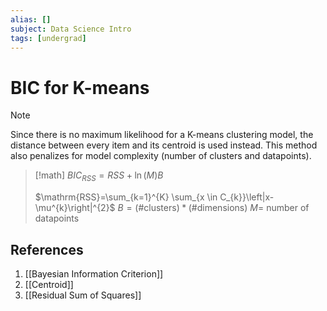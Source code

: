 ```yaml
---
alias: []
subject: Data Science Intro
tags: [undergrad]
---
```

# BIC for K-means

> [!note]
> Since there is no maximum likelihood for a K-means clustering model, the distance between every item and its centroid is used instead. This method also penalizes for model complexity (number of clusters and datapoints).
> 

> [!math]
> ${BIC}_{RSS} = RSS + \ln{(M)}B$
> 
> $\mathrm{RSS}=\sum_{k=1}^{K} \sum_{x \in C_{k}}\left|x-\mu^{k}\right|^{2}$
> $B = (\text{\# clusters}) * (\text{\# dimensions})$
> $M=$ number of datapoints

## References
1. [[Bayesian Information Criterion]]
2. [[Centroid]]
3. [[Residual Sum of Squares]]